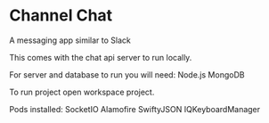 # Channel Chat
A messaging app similar to Slack

This comes with the chat api server to run locally.

For server and database to run you will need:
Node.js
MongoDB

To run project open workspace project.

Pods installed:
SocketIO
Alamofire
SwiftyJSON
IQKeyboardManager

